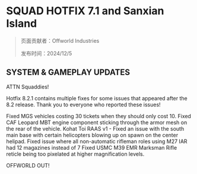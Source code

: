 # SQUAD HOTFIX 7.1 and Sanxian Island

> 页面贡献者：Offworld Industries
>
> 发布时间：2024/12/5

## SYSTEM & GAMEPLAY UPDATES

ATTN Squaddies!

Hotfix 8.2.1 contains multiple fixes for some issues that appeared after the 8.2 release. Thank you to everyone who reported these issues!



Fixed MGS vehicles costing 30 tickets when they should only cost 10.
Fixed CAF Leopard MBT engine component sticking through the armor mesh on the rear of the vehicle.
Kohat Toi RAAS v1 - Fixed an issue with the south main base with certain helicopters blowing up on spawn on the center helipad.
Fixed issue where all non-automatic rifleman roles using M27 IAR had 12 magazines instead of 7
Fixed USMC M39 EMR Marksman Rifle reticle being too pixelated at higher magnification levels.


OFFWORLD OUT!
